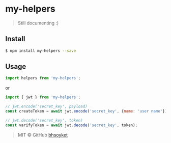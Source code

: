 # my-helpers
> Still documenting :)

## Install

```sh
$ npm install my-helpers --save
```

## Usage


```js
import helpers from 'my-helpers';
```

or

```js
import { jwt } from 'my-helpers';
```

```js
// jwt.encode('secret_key', payload)
const createToken = await jwt.encode('secret_key', {name: 'user name'});
```

```js
// jwt.decode('secret_key', token)
const varifyToken = await jwt.decode('secret_key', token);
```

> MIT © GitHub
> [bhsoyket](https://github.com/bhsoyket)